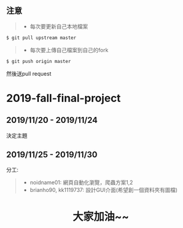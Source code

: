 ## 注意
> * 每次要更新自己本地檔案
```bash
$ git pull upstream master
```
> * 每次要上傳自己檔案到自己的fork
```bash
$ git push origin master
```
然後送pull request
# 2019-fall-final-project
## 2019/11/20 - 2019/11/24
決定主題
## 2019/11/25 - 2019/11/30
分工:
> * noidname01: 網頁自動化瀏覽，爬蟲方案1,2
> * brianho90, kk1119737: 設計GUI介面(希望創一個資料夾有圖檔)


<h1 style="text-align:center">大家加油~~</h1>
